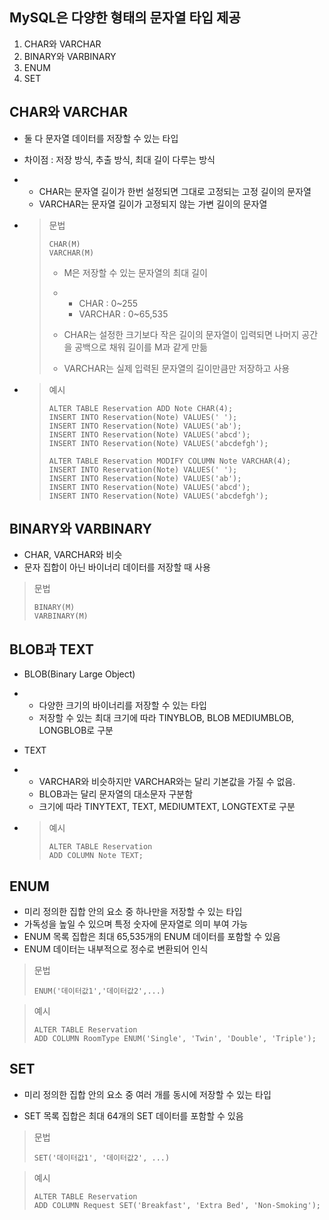 ## MySQL은 다양한 형태의 문자열 타입 제공

1. CHAR와 VARCHAR
2. BINARY와 VARBINARY
3. ENUM
4. SET

 

## CHAR와 VARCHAR

- 둘 다 문자열 데이터를 저장할 수 있는 타입

- 차이점 : 저장 방식, 추출 방식, 최대 길이 다루는 방식

- - CHAR는 문자열 길이가 한번 설정되면 그대로 고정되는 고정 길이의 문자열
  - VARCHAR는 문자열 길이가 고정되지 않는 가변 길이의 문자열

- > 문법
  >
  > ```mysql
  > CHAR(M)
  > VARCHAR(M)
  > ```
  >
  > - M은 저장할 수 있는 문자열의 최대 길이
  >
  > - - CHAR : 0~255
  >   - VARCHAR : 0~65,535
  >
  > - CHAR는 설정한 크기보다 작은 길이의 문자열이 입력되면 나머지 공간을 공백으로 채워 길이를 M과 같게 만듦
  >
  > - VARCHAR는 실제 입력된 문자열의 길이만큼만 저장하고 사용

- > 예시
  >
  > ```mysql
  > ALTER TABLE Reservation ADD Note CHAR(4);
  > INSERT INTO Reservation(Note) VALUES(' ');
  > INSERT INTO Reservation(Note) VALUES('ab');
  > INSERT INTO Reservation(Note) VALUES('abcd');
  > INSERT INTO Reservation(Note) VALUES('abcdefgh');
  >  
  > ALTER TABLE Reservation MODIFY COLUMN Note VARCHAR(4);
  > INSERT INTO Reservation(Note) VALUES(' ');
  > INSERT INTO Reservation(Note) VALUES('ab');
  > INSERT INTO Reservation(Note) VALUES('abcd');
  > INSERT INTO Reservation(Note) VALUES('abcdefgh');
  > ```



## BINARY와 VARBINARY

- CHAR, VARCHAR와 비슷
- 문자 집합이 아닌 바이너리 데이터를 저장할 때 사용

> 문법
>
> ```mysql
> BINARY(M)
> VARBINARY(M)
> ```



## BLOB과 TEXT

- BLOB(Binary Large Object)

- - 다양한 크기의 바이너리를 저장할 수 있는 타입
  - 저장할 수 있는 최대 크기에 따라 TINYBLOB, BLOB MEDIUMBLOB, LONGBLOB로 구분

- TEXT

- - VARCHAR와 비슷하지만 VARCHAR와는 달리 기본값을 가질 수 없음.
  - BLOB과는 달리 문자열의 대소문자 구분함
  - 크기에 따라 TINYTEXT, TEXT, MEDIUMTEXT, LONGTEXT로 구분

- > 예시
  >
  > ```mysql
  > ALTER TABLE Reservation
  > ADD COLUMN Note TEXT;
  > ```



## ENUM

- 미리 정의한 집합 안의 요소 중 하나만을 저장할 수 있는 타입
- 가독성을 높일 수 있으며 특정 숫자에 문자열로 의미 부여 가능
- ENUM 목록 집합은 최대 65,535개의 ENUM 데이터를 포함할 수 있음
- ENUM 데이터는 내부적으로 정수로 변환되어 인식

> 문법
>
> ```mysql
> ENUM('데이터값1','데이터값2',...)
> ```

> 예시
>
> ```mysql
> ALTER TABLE Reservation
> ADD COLUMN RoomType ENUM('Single', 'Twin', 'Double', 'Triple');
> ```



## SET

* 미리 정의한 집합 안의 요소 중 여러 개를 동시에 저장할 수 있는 타입

* SET 목록 집합은 최대 64개의 SET 데이터를 포함할 수 있음

> 문법
>
> ```mysql
> SET('데이터값1', '데이터값2', ...)
> ```

> 예시
>
> ```mysql
> ALTER TABLE Reservation
> ADD COLUMN Request SET('Breakfast', 'Extra Bed', 'Non-Smoking');
> ```
